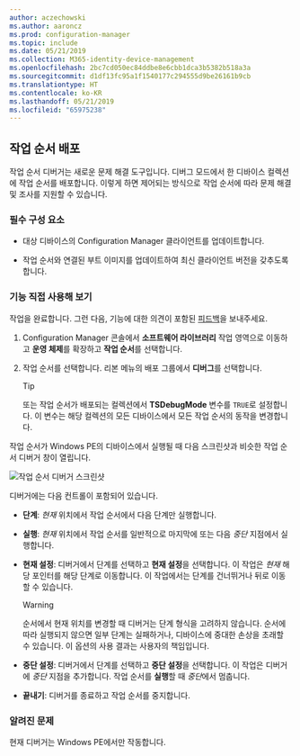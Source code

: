```yaml
---
author: aczechowski
ms.author: aaroncz
ms.prod: configuration-manager
ms.topic: include
ms.date: 05/21/2019
ms.collection: M365-identity-device-management
ms.openlocfilehash: 2bc7cd050ec84ddbe8e6cbb1dca3b5382b518a3a
ms.sourcegitcommit: d1df13fc95a1f1540177c294555d9be26161b9cb
ms.translationtype: HT
ms.contentlocale: ko-KR
ms.lasthandoff: 05/21/2019
ms.locfileid: "65975238"
---
```

## <a name="bkmk_tsdebug"></a> 작업 순서 배포

<!--3612274-->

작업 순서 디버거는 새로운 문제 해결 도구입니다. 디버그 모드에서 한 디바이스 컬렉션에 작업 순서를 배포합니다. 이렇게 하면 제어되는 방식으로 작업 순서에 따라 문제 해결 및 조사를 지원할 수 있습니다.

### <a name="prerequisites"></a>필수 구성 요소

- 대상 디바이스의 Configuration Manager 클라이언트를 업데이트합니다.

- 작업 순서와 연결된 부트 이미지를 업데이트하여 최신 클라이언트 버전을 갖추도록 합니다.

### <a name="try-it-out"></a>기능 직접 사용해 보기

작업을 완료합니다. 그런 다음, 기능에 대한 의견이 포함된 [피드백](/sccm/core/understand/find-help#product-feedback)을 보내주세요.

1. Configuration Manager 콘솔에서 **소프트웨어 라이브러리** 작업 영역으로 이동하고 **운영 체제**를 확장하고 **작업 순서**를 선택합니다.
1. 작업 순서를 선택합니다. 리본 메뉴의 배포 그룹에서 **디버그**를 선택합니다.

    > [!Tip]  
    > 또는 작업 순서가 배포되는 컬렉션에서 **TSDebugMode** 변수를 `TRUE`로 설정합니다. 이 변수는 해당 컬렉션의 모든 디바이스에서 모든 작업 순서의 동작을 변경합니다.  

작업 순서가 Windows PE의 디바이스에서 실행될 때 다음 스크린샷과 비슷한 작업 순서 디버거 창이 열립니다.

![작업 순서 디버거 스크린샷](../../media/3612274-tsdebug.png)

디버거에는 다음 컨트롤이 포함되어 있습니다.

- **단계**: *현재* 위치에서 작업 순서에서 다음 단계만 실행합니다.  

- **실행**: *현재* 위치에서 작업 순서를 일반적으로 마지막에 또는 다음 *중단* 지점에서 실행합니다.  

- **현재 설정**: 디버거에서 단계를 선택하고 **현재 설정**을 선택합니다. 이 작업은 *현재* 해당 포인터를 해당 단계로 이동합니다. 이 작업에서는 단계를 건너뛰거나 뒤로 이동할 수 있습니다.  

    > [!Warning]  
    > 순서에서 현재 위치를 변경할 때 디버거는 단계 형식을 고려하지 않습니다. 순서에 따라 실행되지 않으면 일부 단계는 실패하거나, 디바이스에 중대한 손상을 초래할 수 있습니다. 이 옵션의 사용 결과는 사용자의 책임입니다.  

- **중단 설정**: 디버거에서 단계를 선택하고 **중단 설정**을 선택합니다. 이 작업은 디버거에 *중단* 지점을 추가합니다. 작업 순서를 **실행**할 때 *중단*에서 멈춥니다.  

- **끝내기**: 디버거를 종료하고 작업 순서를 중지합니다.  

### <a name="known-issues"></a>알려진 문제

현재 디버거는 Windows PE에서만 작동합니다.

